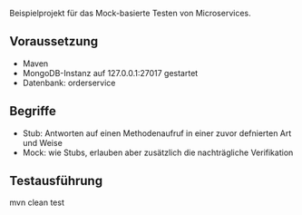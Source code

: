 Beispielprojekt für das Mock-basierte Testen von Microservices.

## Voraussetzung 
* Maven
* MongoDB-Instanz auf 127.0.0.1:27017 gestartet
* Datenbank: orderservice

## Begriffe
* Stub: Antworten auf einen Methodenaufruf in einer zuvor defnierten Art und Weise 
* Mock: wie Stubs, erlauben aber zusätzlich die nachträgliche Verifikation  

## Testausführung
mvn clean test


